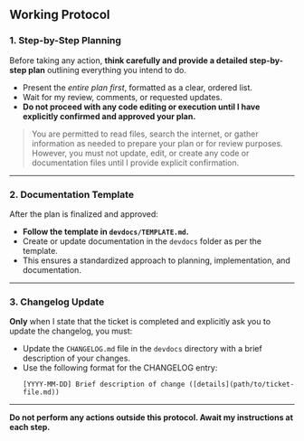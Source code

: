 ## Working Protocol

### 1. Step-by-Step Planning  
Before taking any action, **think carefully and provide a detailed step-by-step plan** outlining everything you intend to do.  
- Present the *entire plan first*, formatted as a clear, ordered list.  
- Wait for my review, comments, or requested updates.
- **Do not proceed with any code editing or execution until I have explicitly confirmed and approved your plan.**

> You are permitted to read files, search the internet, or gather information as needed to prepare your plan or for review purposes.  
> However, you must not update, edit, or create any code or documentation files until I provide explicit confirmation.

---

### 2. Documentation Template  
After the plan is finalized and approved:  
- **Follow the template in `devdocs/TEMPLATE.md`.**
- Create or update documentation in the `devdocs` folder as per the template.
- This ensures a standardized approach to planning, implementation, and documentation.

---

### 3. Changelog Update  
**Only** when I state that the ticket is completed and explicitly ask you to update the changelog, you must:  
- Update the `CHANGELOG.md` file in the `devdocs` directory with a brief description of your changes.
- Use the following format for the CHANGELOG entry:
    ```
    [YYYY-MM-DD] Brief description of change ([details](path/to/ticket-file.md))
    ```

---

**Do not perform any actions outside this protocol. Await my instructions at each step.**
